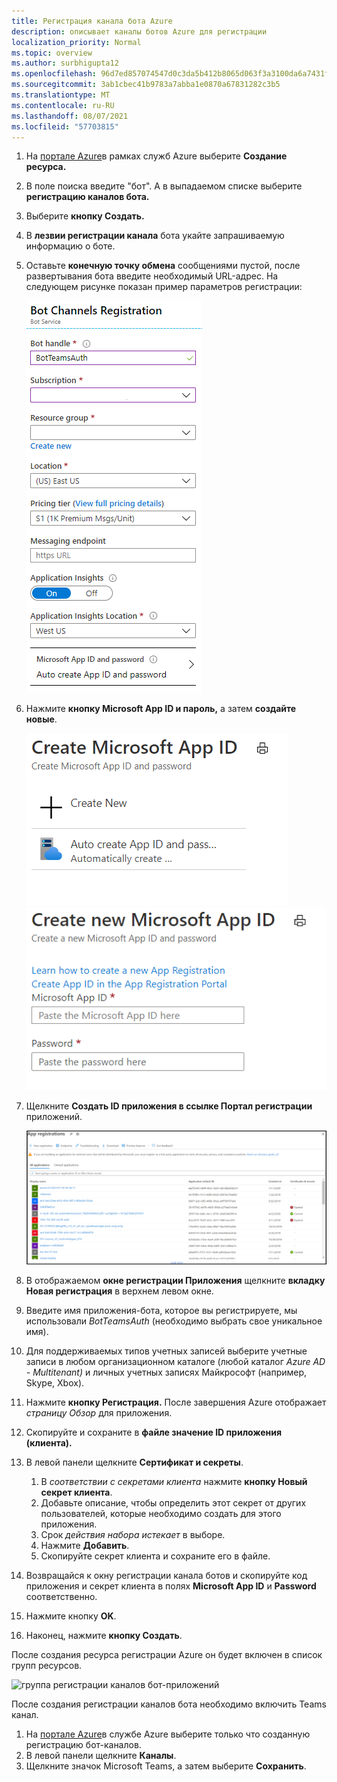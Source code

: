 ```yaml
---
title: Регистрация канала бота Azure
description: описывает каналы ботов Azure для регистрации
localization_priority: Normal
ms.topic: overview
ms.author: surbhigupta12
ms.openlocfilehash: 96d7ed857074547d0c3da5b412b8065d063f3a3100da6a7431fd65879bfa91ff
ms.sourcegitcommit: 3ab1cbec41b9783a7abba1e0870a67831282c3b5
ms.translationtype: MT
ms.contentlocale: ru-RU
ms.lasthandoff: 08/07/2021
ms.locfileid: "57703815"
---
```

1. На [портале Azure](https://ms.portal.azure.com/#home)в рамках служб Azure выберите **Создание ресурса.**
1. В поле поиска введите "бот". А в выпадаемом списке выберите **регистрацию каналов бота.**
1. Выберите **кнопку Создать.**
1. В **лезвии регистрации канала** бота укайте запрашиваемую информацию о боте.
1. Оставьте **конечную точку обмена** сообщениями пустой, после развертывания бота введите необходимый URL-адрес. На следующем рисунке показан пример параметров регистрации:

    ![Регистрация каналов бот-приложений](../../assets/images/authentication/auth-bot-channels-registration.png)

1. Нажмите **кнопку Microsoft App ID и пароль,** а затем **создайте новые**.

    ![Создание ID приложения Microsoft ](../../assets/images/authentication/CreateMicrosoftAppID.png) ![ Create New Microsoft App ID](../../assets/images/authentication/CreateNewMicrosoftAppID.png)    

1. Щелкните **Создать ID приложения в ссылке Портал регистрации** приложений.

   ![Регистрация приложения](../../assets/images/authentication/AppRegistration.png)
   
1. В отображаемом **окне регистрации Приложения** щелкните **вкладку Новая регистрация** в верхнем левом окне.
1. Введите имя приложения-бота, которое вы регистрируете, мы использовали *BotTeamsAuth* (необходимо выбрать свое уникальное имя).
1. Для  поддерживаемых типов учетных записей выберите учетные записи в любом организационном каталоге (любой каталог *Azure AD - Multitenant)* и личных учетных записях Майкрософт (например, Skype, Xbox).
1. Нажмите **кнопку Регистрация.** После завершения Azure отображает *страницу Обзор* для приложения.
1. Скопируйте и сохраните в **файле значение ID приложения (клиента).**
1. В левой панели щелкните **Сертификат и секреты**.
    1. В *соответствии с секретами клиента* нажмите **кнопку Новый секрет клиента**.
    1. Добавьте описание, чтобы определить этот секрет от других пользователей, которые необходимо создать для этого приложения.
    1. Срок *действия набора истекает* в выборе.
    1. Нажмите **Добавить**.
    1. Скопируйте секрет клиента и сохраните его в файле.
1. Возвращайся  к окну регистрации канала ботов и скопируйте код приложения и секрет клиента в полях **Microsoft App ID** и **Password** соответственно.  
1. Нажмите кнопку **OK**.
1. Наконец, нажмите **кнопку Создать**.

После создания ресурса регистрации Azure он будет включен в список групп ресурсов.  

![группа регистрации каналов бот-приложений](~/assets/images/authentication/auth-bot-channels-registration-group.PNG)

После создания регистрации каналов бота необходимо включить Teams канал.

1. На [портале Azure](https://ms.portal.azure.com/#home)в службе  Azure выберите только что созданную регистрацию бот-каналов.
1. В левой панели щелкните **Каналы**.
1. Щелкните значок Microsoft Teams, а затем выберите **Сохранить**.
